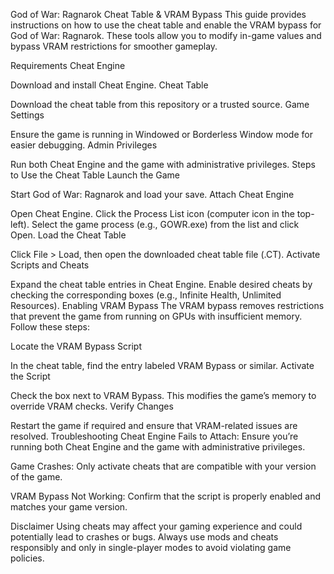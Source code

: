 God of War: Ragnarok Cheat Table & VRAM Bypass
This guide provides instructions on how to use the cheat table and enable the VRAM bypass for God of War: Ragnarok. These tools allow you to modify in-game values and bypass VRAM restrictions for smoother gameplay.

Requirements
Cheat Engine

Download and install Cheat Engine.
Cheat Table

Download the cheat table from this repository or a trusted source.
Game Settings

Ensure the game is running in Windowed or Borderless Window mode for easier debugging.
Admin Privileges

Run both Cheat Engine and the game with administrative privileges.
Steps to Use the Cheat Table
Launch the Game

Start God of War: Ragnarok and load your save.
Attach Cheat Engine

Open Cheat Engine.
Click the Process List icon (computer icon in the top-left).
Select the game process (e.g., GOWR.exe) from the list and click Open.
Load the Cheat Table

Click File > Load, then open the downloaded cheat table file (.CT).
Activate Scripts and Cheats

Expand the cheat table entries in Cheat Engine.
Enable desired cheats by checking the corresponding boxes (e.g., Infinite Health, Unlimited Resources).
Enabling VRAM Bypass
The VRAM bypass removes restrictions that prevent the game from running on GPUs with insufficient memory. Follow these steps:

Locate the VRAM Bypass Script

In the cheat table, find the entry labeled VRAM Bypass or similar.
Activate the Script

Check the box next to VRAM Bypass. This modifies the game’s memory to override VRAM checks.
Verify Changes

Restart the game if required and ensure that VRAM-related issues are resolved.
Troubleshooting
Cheat Engine Fails to Attach:
Ensure you’re running both Cheat Engine and the game with administrative privileges.

Game Crashes:
Only activate cheats that are compatible with your version of the game.

VRAM Bypass Not Working:
Confirm that the script is properly enabled and matches your game version.

Disclaimer
Using cheats may affect your gaming experience and could potentially lead to crashes or bugs.
Always use mods and cheats responsibly and only in single-player modes to avoid violating game policies.
